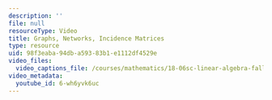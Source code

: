 ```yaml
---
description: ''
file: null
resourceType: Video
title: Graphs, Networks, Incidence Matrices
type: resource
uid: 98f3eaba-94db-a593-83b1-e1112df4529e
video_files:
  video_captions_file: /courses/mathematics/18-06sc-linear-algebra-fall-2011/resource-index/graphs-networks-incidence-matrices/6-wh6yvk6uc.vtt
video_metadata:
  youtube_id: 6-wh6yvk6uc
---
```

